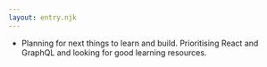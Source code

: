 ```yaml
---
layout: entry.njk
---
```


- Planning for next things to learn and build. Prioritising React and GraphQL and looking for good learning resources.
